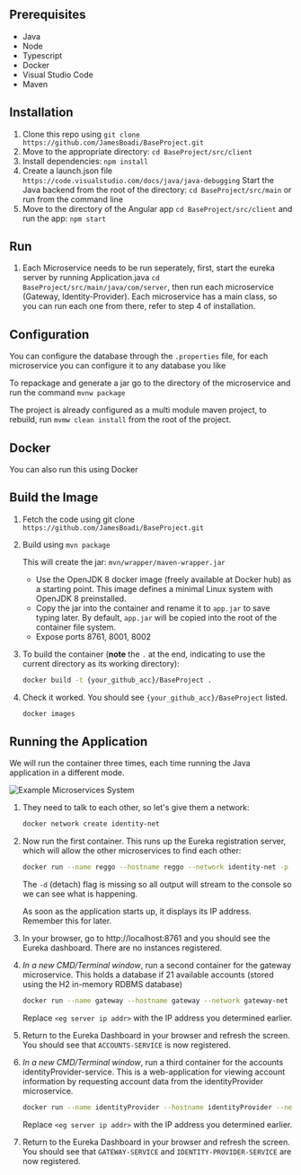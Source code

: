 
## Prerequisites

- Java
- Node
- Typescript
- Docker
- Visual Studio Code
- Maven

## Installation

1. Clone this repo using `git clone https://github.com/JamesBoadi/BaseProject.git`
2. Move to the appropriate directory: `cd BaseProject/src/client`
3. Install dependencies: `npm install`
4. Create a launch.json file `https://code.visualstudio.com/docs/java/java-debugging` Start the Java backend from the root of the directory: `cd BaseProject/src/main` or run from the command line
5. Move to the directory of the Angular app `cd BaseProject/src/client` and run the app: `npm start`

## Run

1. Each Microservice needs to be run seperately, first, start the eureka server by running Application.java 
`cd BaseProject/src/main/java/com/server`, then run each microservice (Gateway, Identity-Provider). Each microservice has a main class, so you can run each one from there, refer to step 4 of installation.

## Configuration

You can configure the database through the `.properties` file, for each microservice you can configure it to any database you like

To repackage and generate a jar go to the directory of the microservice and run the command `mvnw package`

The project is already configured as a multi module maven project, to rebuild, run `mvmw clean install` from the root of the project.

## Docker

You can also run this using Docker

## Build the Image

1. Fetch the code using git clone `https://github.com/JamesBoadi/BaseProject.git`

1. Build using `mvn package`

   This will create the jar: `mvn/wrapper/maven-wrapper.jar`

    * Use the OpenJDK 8 docker image (freely available at Docker hub) as a starting point. This image defines a minimal Linux system with OpenJDK 8 preinstalled.
    * Copy the jar into the container and rename it to `app.jar` to save typing later.  By default, `app.jar` will be copied into the root of the container file system.
    * Expose ports 8761, 8001, 8002

1. To build the container (**note** the `.` at the end, indicating to use the current directory as its working directory):

    ```sh
    docker build -t {your_github_acc}/BaseProject .
    ```

1. Check it worked. You should see `{your_github_acc}/BaseProject` listed.

    ```sh
    docker images
    ```

## Running the Application

We will run the container three times, each time running the Java application in a different mode.

![Example Microservices System](mini-system.jpg)

1. They need to talk to each other, so let's give them a network:

    ```sh
    docker network create identity-net
    ```

1. Now run the first container. This runs up the Eureka registration server, which will allow the other microservices to find each other:

    ```sh
    docker run --name reggo --hostname reggo --network identity-net -p 8761:8761 {your_github_acc}/BaseProject java -jar app.jar reg
    ```

    The `-d` (detach) flag is missing so all output will stream to the console so we can see what is happening.
    
    As soon as the application starts up, it displays its IP address. Remember this for later.

1. In your browser, go to http://localhost:8761 and you should see the Eureka dashboard. There are no instances registered.

1. _In a new CMD/Terminal window_, run a second container for the gateway microservice. This holds a database if 21 available accounts (stored using the H2 in-memory RDBMS database)

    ```sh
    docker run --name gateway --hostname gateway --network gateway-net -p 8081:8081 {your_github_acc}/BaseProject java -jar app.jar accounts  --gateway.server.hostname=<reg server ip addr>
    ```

    Replace `<eg server ip addr>` with the IP address you determined earlier.

1. Return to the Eureka Dashboard in your browser and refresh the screen.  You should see that `ACCOUNTS-SERVICE` is now registered.

1. _In a new CMD/Terminal window_, run a third container for the accounts identityProvider-service. This is a web-application for viewing account information by requesting account data from the identityProvider microservice.

    ```sh
    docker run --name identityProvider --hostname identityProvider --network accounts-net -p 8082:8082 {your_github_acc}/BaseProject java -jar app.jar identityProvider --identityProvider.server.hostname=<eg server ip addr>
    ```

    Replace `<eg server ip addr>` with the IP address you determined earlier.

1. Return to the Eureka Dashboard in your browser and refresh the screen.  You should see that `GATEWAY-SERVICE` and `IDENTITY-PROVIDER-SERVICE` are now registered.


